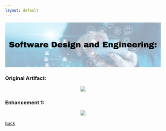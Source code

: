 ```yaml
---
layout: default
---
```


<center>
  <img src="/assets/img/design.png">
</center>


### Original Artifact:

<center>
  <img src="/assets/gif/original.gif">
</center>

### Enhancement 1:

<center>
  <img src="/assets/gif/enhancement1.gif">
</center>

[back](./)
